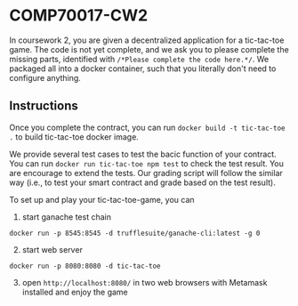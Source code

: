 # COMP70017-CW2

In coursework 2, you are given a decentralized application for a tic-tac-toe game. The code is not yet complete, and we ask you to please complete the missing parts, identified with `/*Please complete the code here.*/`. We packaged all into a docker container, such that you literally don't need to configure anything.

## Instructions
Once you complete the contract, you can run `docker build -t tic-tac-toe .` to build tic-tac-toe docker image.

We provide several test cases to test the bacic function of your contract. You can run `docker run tic-tac-toe npm test` to check the test result. You are encourage to extend the tests. Our grading script will follow the similar way (i.e., to test your smart contract and grade based on the test result).

To set up and play your tic-tac-toe-game, you can
1. start ganache test chain

`docker run -p 8545:8545 -d trufflesuite/ganache-cli:latest -g 0`

2. start web server

`docker run -p 8080:8080 -d tic-tac-toe`

3. open `http://localhost:8080/` in two web browsers with Metamask installed and enjoy the game

